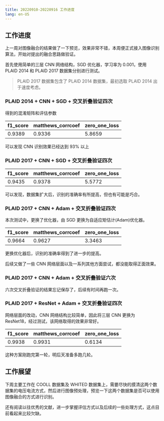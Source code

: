 ```yaml
---
title: 20220910-20220916 工作进度
lang: en-US
---
```


## 工作进度

上一周对图像融合的结果做了一下预览，效果非常不错，本周便正式接入图像识别算法，开始对提出的融合思路做验证。

首先使用简单的三层 CNN 网络结构，SGD 优化器，学习率为 0.001，使用 PLAID 2014 和 PLAID 2017 数据集分别进行测试。

> PLAID 2017 数据集包含了 PLAID 2014 数据集，最初选取 PLAID 2014 出于速度考虑。

### PLAID 2014 + CNN + SGD + 交叉折叠验证四次

得到的混淆矩阵和评估参数

| f1_score | matthews_corrcoef | zero_one_loss |
| -------- | ----------------- | ------------- |
| 0.9389   | 0.9336            | 5.8659        |

可以发现 CNN 识别效果已经达到 93% 以上

<template>
<img :src="$withBase('/images/20220913-1074CSV-confuix-matrix.png')" alt="叠加原理">
</template>

### PLAID 2017 + CNN + SGD + 交叉折叠验证四次

| f1_score | matthews_corrcoef | zero_one_loss |
| -------- | ----------------- | ------------- |
| 0.9435   | 0.9378            | 5.5772        |

可以发现，数据集扩大后，识别的准确率有所提高，但也有可能是巧合。

<template>
<img :src="$withBase('/images/20220913-1795CSV-confusion_matrix_plaid.png')" alt="叠加原理">
</template>

### PLAID 2017 + CNN + Adam + 交叉折叠验证四次

本次测试中，更换了优化器，由 SGD 更换为自适应矩估计(Adam)优化器。

| f1_score | matthews_corrcoef | zero_one_loss |
| -------- | ----------------- | ------------- |
| 0.9664   | 0.9627            | 3.3463        |

<template>
<img :src="$withBase('/images/20220913-1795CSV-Adam-confusion_matrix.png')" alt="叠加原理">
</template>

更换优化器后，识别的准确率得到了进一步的提高。

后续又做了一些 CNN 网络层面以及一系列其他方面尝试，都没能取得正面效果。

### PLAID 2017 + CNN + Adam + 交叉折叠验证六次

六次交叉折叠验证的结果忘记保存了，后续有时间再跑一次。

### PLAID 2017 + ResNet + Adam + 交叉折叠验证四次

网络层面的改动，CNN 网络结构比较简单，因此将三层 CNN 更换为 ResNet18，经过测试，该网络取得的效果非常好。

| f1_score | matthews_corrcoef | zero_one_loss |
| -------- | ----------------- | ------------- |
| 0.9938   | 0.9931            | 0.6134        |

<template>
<img :src="$withBase('/images/20220916-1795CSV-Adam-ResNet-confusion-matrix.png')" alt="叠加原理">
</template>

这种方案刚跑完第一轮，明后天准备多跑几轮。

<!--
### WHITED 1.1 + CNN + Adam + 交叉折叠验证四次

本周还成功下载到了 COOLL 数据集和 WHITED 数据集，目前只观察了 WHITED 数据集，WHITED 数据集是使用声学方式进行采集的，电压和电流数据都经过了一定程度的压缩，图像融合的效果有些奇怪，但经过 CNN 网络识别效果还不错。

| f1_score | matthews_corrcoef | zero_one_loss |
| -------- | ----------------- | ------------- |
| 0.9270   | 0.9282            | 6.8259        |

<template>
<img :src="$withBase('/images/20220914-WHITED-confusion_matrix.png')" alt="叠加原理">
</template>

上面的图像忘记处理横轴标签，混淆图种 Iron 电器识别尤其差，CFL 次之。 -->

## 工作展望

下周主要工作在 COOLL 数据集及 WHITED 数据集上，需要尽快的摸清这两个数据集的电压电流方式，然后进行图像预处理，预览一下这两个数据集是否可以使用图像融合的方式进行识别。

<!-- (上面的 WHITED 数据集预处理参考了曾经使用 WHITED 的处理方式，但 Iron 识别率太低，因此还是想进一步进行修正) -->

还有阅读以往优秀的文献，进一步掌握评估方式以及后续的一些处理方式，这点目前看起来比较欠缺。
